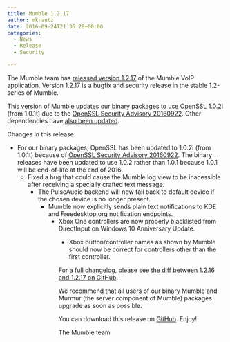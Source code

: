 ```yaml
---
title: Mumble 1.2.17
author: mkrautz
date: 2016-09-24T21:36:28+00:00
categories:
  - News
  - Release
  - Security

---
```

The Mumble team has [released version 1.2.17][1] of the Mumble VoIP application. Version 1.2.17 is a bugfix and security release in the stable 1.2-series of Mumble.

This version of Mumble updates our binary packages to use OpenSSL 1.0.2i (from 1.0.1t) due to the [OpenSSL Security Advisory 20160922][2]. Other dependencies have [also been updated][3]. 

<!--more-->

Changes in this release:

  * For our binary packages, OpenSSL has been updated to 1.0.2i (from 1.0.1t) because of [OpenSSL Security Advisory 20160922][2]. The binary releases have been updated to use 1.0.2 rather than 1.0.1 because 1.0.1 will be end-of-life at the end of 2016. 
      * Fixed a bug that could cause the Mumble log view to be inacessible after receiving a specially crafted text message. 
          * The PulseAudio backend will now fall back to default device if the chosen device is no longer present. 
              * Mumble now explicitly sends plain text notifications to KDE and Freedesktop.org notification endpoints. 
                  * Xbox One controllers are now properly blacklisted from DirectInput on Windows 10 Anniversary Update. 
                      * Xbox button/controller names as shown by Mumble should now be correct for controllers other than the first controller. </ul> 
                        For a full changelog, please see [the diff between 1.2.16 and 1.2.17 on GitHub][4].
                        
                        We recommend that all users of our binary Mumble and Murmur (the server component of Mumble) packages upgrade as soon as possible.
                        
                        You can download this release on [GitHub][5]. Enjoy!
                        
                        The Mumble team

 [1]: https://github.com/mumble-voip/mumble/releases/tag/1.2.17
 [2]: https://www.openssl.org/news/secadv/20160922.txt
 [3]: https://github.com/mumble-voip/mumble-releng/tree/master/buildenv/1.2.x
 [4]: https://github.com/mumble-voip/mumble/compare/1.2.16...1.2.17
 [5]: https://github.com/mumble-voip/mumble/releases/tag/1.2.17 "https://github.com/mumble-voip/mumble/releases/tag/1.2.17"
